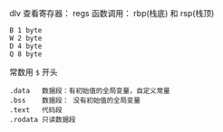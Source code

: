 
dlv 查看寄存器： regs
函数调用： rbp(栈底) 和 rsp(栈顶)

```
B 1 byte
W 2 byte
D 4 byte
Q 8 byte
```

常数用 `$` 开头

```
.data   数据段：有初始值的全局变量，自定义常量
.bss    数据段： 没有初始值的全局变量
.text   代码段
.rodata 只读数据段
```